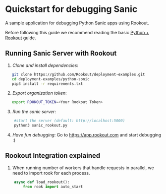 
# Quickstart for debugging Sanic

A sample application for debugging Python Sanic apps using Rookout.

Before following this guide we recommend reading the basic [Python + Rookout](https://docs.rookout.com/docs/sdk-setup.html) guide.

## Running Sanic Server with Rookout

1. *Clone and install dependencies*:
 ```bash
    git clone https://github.com/Rookout/deployment-examples.git
    cd deployment-examples/python-sonic
    pip3 install -r requirements.txt
```

2. *Export organization token*:
 ```bash
 	export ROOKOUT_TOKEN=<Your Rookout Token>
```

3. *Run the sanic server*:
```bash
    #start the server (default: http://localhost:5000)
    python3 sanic_rookout.py
```

4. *Have fun debugging*:
	Go to https://app.rookout.com and start debugging :)

## Rookout Integration explained
1. When running number of workers that handle requests in parallel, we need to import rook for each process.
```python
    async def load_rookout():
    	from rook import auto_start
```

[Python + Rookout]: https://docs.rookout.com/docs/sdk-setup.html

